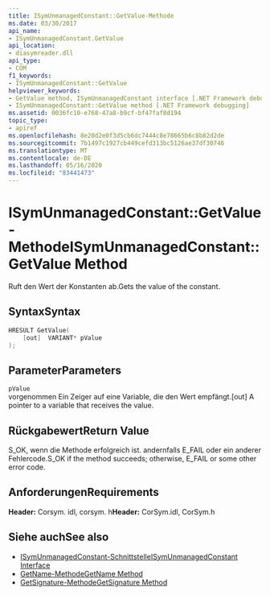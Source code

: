 ```yaml
---
title: ISymUnmanagedConstant::GetValue-Methode
ms.date: 03/30/2017
api_name:
- ISymUnmanagedConstant.GetValue
api_location:
- diasymreader.dll
api_type:
- COM
f1_keywords:
- ISymUnmanagedConstant::GetValue
helpviewer_keywords:
- GetValue method, ISymUnmanagedConstant interface [.NET Framework debugging]
- ISymUnmanagedConstant::GetValue method [.NET Framework debugging]
ms.assetid: 0036fc10-e768-47a8-b9cf-bf47faf8d194
topic_type:
- apiref
ms.openlocfilehash: 8e20d2e0f3d5cb6dc7444c8e78665b6c8b82d2de
ms.sourcegitcommit: 7b1497c1927cb449cefd313bc5126ae37df30746
ms.translationtype: MT
ms.contentlocale: de-DE
ms.lasthandoff: 05/16/2020
ms.locfileid: "83441473"
---
```

# <a name="isymunmanagedconstantgetvalue-method"></a><span data-ttu-id="55e4e-102">ISymUnmanagedConstant::GetValue-Methode</span><span class="sxs-lookup"><span data-stu-id="55e4e-102">ISymUnmanagedConstant::GetValue Method</span></span>
<span data-ttu-id="55e4e-103"> Ruft den Wert der Konstanten ab.</span><span class="sxs-lookup"><span data-stu-id="55e4e-103">Gets the value of the constant.</span></span>  
  
## <a name="syntax"></a><span data-ttu-id="55e4e-104">Syntax</span><span class="sxs-lookup"><span data-stu-id="55e4e-104">Syntax</span></span>  
  
```cpp  
HRESULT GetValue(  
    [out]  VARIANT* pValue  
);  
```  
  
## <a name="parameters"></a><span data-ttu-id="55e4e-105">Parameter</span><span class="sxs-lookup"><span data-stu-id="55e4e-105">Parameters</span></span>  
 `pValue`  
 <span data-ttu-id="55e4e-106">vorgenommen Ein Zeiger auf eine Variable, die den Wert empfängt.</span><span class="sxs-lookup"><span data-stu-id="55e4e-106">[out] A pointer to a variable that receives the value.</span></span>  
  
## <a name="return-value"></a><span data-ttu-id="55e4e-107">Rückgabewert</span><span class="sxs-lookup"><span data-stu-id="55e4e-107">Return Value</span></span>  
 <span data-ttu-id="55e4e-108">S_OK, wenn die Methode erfolgreich ist. andernfalls E_FAIL oder ein anderer Fehlercode.</span><span class="sxs-lookup"><span data-stu-id="55e4e-108">S_OK if the method succeeds; otherwise, E_FAIL or some other error code.</span></span>  
  
## <a name="requirements"></a><span data-ttu-id="55e4e-109">Anforderungen</span><span class="sxs-lookup"><span data-stu-id="55e4e-109">Requirements</span></span>  
 <span data-ttu-id="55e4e-110">**Header:** Corsym. idl, corsym. h</span><span class="sxs-lookup"><span data-stu-id="55e4e-110">**Header:** CorSym.idl, CorSym.h</span></span>  
  
## <a name="see-also"></a><span data-ttu-id="55e4e-111">Siehe auch</span><span class="sxs-lookup"><span data-stu-id="55e4e-111">See also</span></span>

- [<span data-ttu-id="55e4e-112">ISymUnmanagedConstant-Schnittstelle</span><span class="sxs-lookup"><span data-stu-id="55e4e-112">ISymUnmanagedConstant Interface</span></span>](isymunmanagedconstant-interface.md)
- [<span data-ttu-id="55e4e-113">GetName-Methode</span><span class="sxs-lookup"><span data-stu-id="55e4e-113">GetName Method</span></span>](isymunmanagedconstant-getname-method.md)
- [<span data-ttu-id="55e4e-114">GetSignature-Methode</span><span class="sxs-lookup"><span data-stu-id="55e4e-114">GetSignature Method</span></span>](isymunmanagedconstant-getsignature-method.md)
